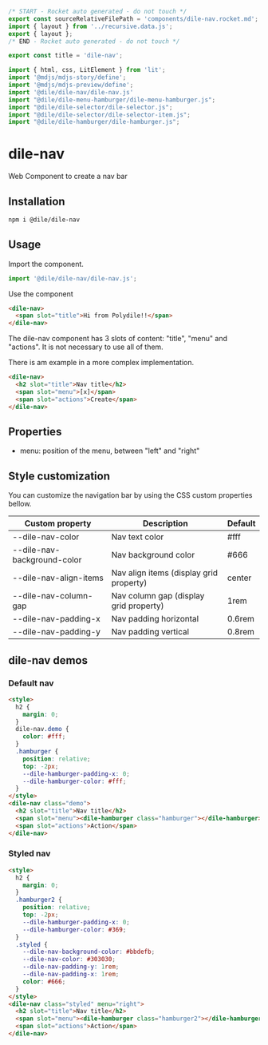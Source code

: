 ```js server
/* START - Rocket auto generated - do not touch */
export const sourceRelativeFilePath = 'components/dile-nav.rocket.md';
import { layout } from '../recursive.data.js';
export { layout };
/* END - Rocket auto generated - do not touch */

export const title = 'dile-nav';
```

```js script
import { html, css, LitElement } from 'lit'; 
import '@mdjs/mdjs-story/define';
import '@mdjs/mdjs-preview/define';
import '@dile/dile-nav/dile-nav.js'
import "@dile/dile-menu-hamburger/dile-menu-hamburger.js";
import "@dile/dile-selector/dile-selector.js";
import "@dile/dile-selector/dile-selector-item.js";
import "@dile/dile-hamburger/dile-hamburger.js";
```

# dile-nav

Web Component to create a nav bar

## Installation
```bash
npm i @dile/dile-nav
```

## Usage

Import the component.

```javascript
import '@dile/dile-nav/dile-nav.js';
```

Use the component

```html
<dile-nav>
  <span slot="title">Hi from Polydile!!</span>
</dile-nav>
```

The dile-nav component has 3 slots of content: "title", "menu" and "actions". It is not necessary to use all of them. 

There is am example in a more complex implementation.

```html
<dile-nav>
  <h2 slot="title">Nav title</h2>
  <span slot="menu">[x]</span>
  <span slot="actions">Create</span>
</dile-nav>
```

## Properties
  - menu: position of the menu, between "left" and "right"

## Style customization

You can customize the navigation bar by using the CSS custom properties bellow.

Custom property | Description | Default
----------------|-------------|---------
--dile-nav-color | Nav text color | #fff
--dile-nav-background-color | Nav background color | #666
--dile-nav-align-items | Nav align items (display grid property) | center
--dile-nav-column-gap | Nav column gap (display grid property)| 1rem
--dile-nav-padding-x | Nav padding horizontal | 0.6rem
--dile-nav-padding-y | Nav padding vertical | 0.8rem

## dile-nav demos

### Default nav

```html preview-story
<style>
  h2 {
    margin: 0;
  }
  dile-nav.demo {
    color: #fff;
  }
  .hamburger {
    position: relative;
    top: -2px;
    --dile-hamburger-padding-x: 0;
    --dile-hamburger-color: #fff;
  }
</style>
<dile-nav class="demo">
  <h2 slot="title">Nav title</h2>
  <span slot="menu"><dile-hamburger class="hamburger"></dile-hamburger></span>
  <span slot="actions">Action</span>
</dile-nav>
```

### Styled nav

```html preview-story
<style>
  h2 {
    margin: 0;
  }
  .hamburger2 {
    position: relative;
    top: -2px;
    --dile-hamburger-padding-x: 0;
    --dile-hamburger-color: #369;
  }
  .styled {
    --dile-nav-background-color: #bbdefb;
    --dile-nav-color: #303030;
    --dile-nav-padding-y: 1rem;
    --dile-nav-padding-x: 1rem;
    color: #666;
  }
</style>
<dile-nav class="styled" menu="right">
  <h2 slot="title">Nav title</h2>
  <span slot="menu"><dile-hamburger class="hamburger2"></dile-hamburger></span>
  <span slot="actions">Action</span>
</dile-nav>
```

